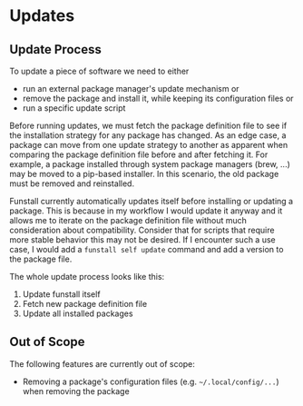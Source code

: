 # Updates

## Update Process

To update a piece of software we need to either

- run an external package manager's update mechanism or
- remove the package and install it, while keeping its configuration files or
- run a specific update script

Before running updates, we must fetch the package definition file to see if
the installation strategy for any package has changed.
As an edge case, a package can move from one update strategy to another as
apparent when comparing the package definition file before and after fetching
it.
For example, a package installed through system package managers (brew, ...)
may be moved to a pip-based installer.
In this scenario, the old package must be removed and reinstalled.

Funstall currently automatically updates itself before installing or updating
a package.
This is because in my workflow I would update it anyway and it allows me to
iterate on the package definition file without much consideration about
compatibility.
Consider that for scripts that require more stable behavior this may not be
desired.
If I encounter such a use case, I would add a `funstall self update` command
and add a version to the package file.

The whole update process looks like this:

1. Update funstall itself
2. Fetch new package definition file
3. Update all installed packages

## Out of Scope

The following features are currently out of scope:

- Removing a package's configuration files (e.g. `~/.local/config/...`) when
  removing the package
